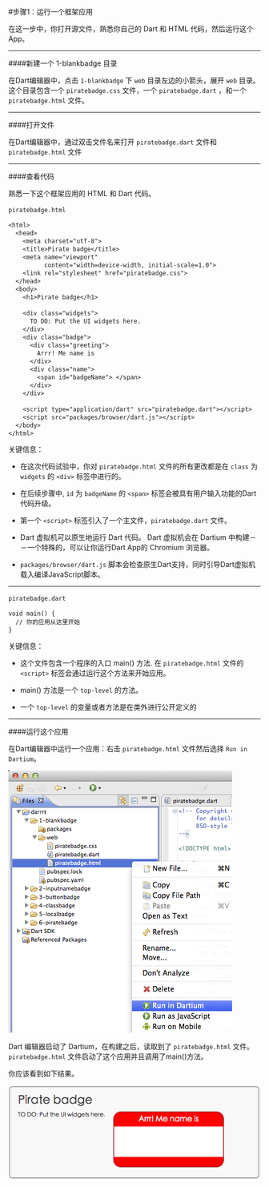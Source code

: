#步骤1：运行一个框架应用

在这一步中，你打开源文件，熟悉你自己的 Dart 和 HTML 代码，然后运行这个 App。

---

####新建一个 1-blankbadge 目录

在Dart编辑器中，点击 ``1-blankbadge`` 下 ``web`` 目录左边的小箭头，展开 ``web`` 目录。这个目录包含一个 ``piratebadge.css`` 文件，一个 ``piratebadge.dart`` ，和一个 ``piratebadge.html`` 文件。

---

####打开文件

在Dart编辑器中，通过双击文件名来打开 ``piratebadge.dart`` 文件和 ``piratebadge.html`` 文件

---

####查看代码

熟悉一下这个框架应用的 HTML 和 Dart 代码。

``piratebadge.html``

````
<html>
  <head>
    <meta charset="utf-8">
    <title>Pirate badge</title>
    <meta name="viewport"
          content="width=device-width, initial-scale=1.0">
    <link rel="stylesheet" href="piratebadge.css">
  </head>
  <body>
    <h1>Pirate badge</h1>
    
    <div class="widgets">
      TO DO: Put the UI widgets here.
    </div>
    <div class="badge">
      <div class="greeting">
        Arrr! Me name is
      </div>
      <div class="name">
        <span id="badgeName"> </span>
      </div>
    </div>

    <script type="application/dart" src="piratebadge.dart"></script>
    <script src="packages/browser/dart.js"></script>
  </body>
</html>
````

关键信息：

- 在这次代码试验中，你对  ``piratebadge.html`` 文件的所有更改都是在 ``class`` 为 ``widgets`` 的 ``<div>`` 标签中进行的。

- 在后续步骤中, ``id`` 为 ``badgeName`` 的 ``<span>`` 标签会被具有用户输入功能的Dart代码升级。

- 第一个 ``<script>`` 标签引入了一个主文件，``piratebadge.dart`` 文件。

- Dart 虚拟机可以原生地运行 Dart 代码。 Dart 虚拟机会在 Dartium 中构建－－一个特殊的，可以让你运行Dart App的 Chromium 浏览器。

- ``packages/browser/dart.js`` 脚本会检查原生Dart支持，同时引导Dart虚拟机载入编译JavaScript脚本。


---


``piratebadge.dart``

````
void main() {
  // 你的应用从这里开始
}

````

关键信息：

- 这个文件包含一个程序的入口 main() 方法. 在 ``piratebadge.html`` 文件的  ``<script>`` 标签会通过运行这个方法来开始应用。

- main() 方法是一个 ``top-level`` 的方法。

- 一个 ``top-level`` 的变量或者方法是在类外进行公开定义的


---

####运行这个应用

在Dart编辑器中运行一个应用：右击 ``piratebadge.html`` 文件然后选择 ``Run in Dartium``。

![运行](images/dart1-learn-dart-in-minutes-step-1-run-the-skeleton-app-pic1.png) 

Dart 编辑器启动了 Dartium，在构建之后，读取到了 ``piratebadge.html`` 文件。  ``piratebadge.html`` 文件启动了这个应用并且调用了main()方法。

你应该看到如下结果。

![运行](images/dart1-learn-dart-in-minutes-step-1-run-the-skeleton-app-pic2.png) 

